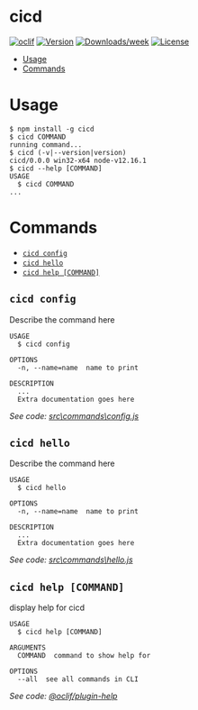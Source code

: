 cicd
====



[![oclif](https://img.shields.io/badge/cli-oclif-brightgreen.svg)](https://oclif.io)
[![Version](https://img.shields.io/npm/v/cicd.svg)](https://npmjs.org/package/cicd)
[![Downloads/week](https://img.shields.io/npm/dw/cicd.svg)](https://npmjs.org/package/cicd)
[![License](https://img.shields.io/npm/l/cicd.svg)](https://github.com/yanchen01/cicd_cli/blob/master/package.json)

<!-- toc -->
* [Usage](#usage)
* [Commands](#commands)
<!-- tocstop -->
# Usage
<!-- usage -->
```sh-session
$ npm install -g cicd
$ cicd COMMAND
running command...
$ cicd (-v|--version|version)
cicd/0.0.0 win32-x64 node-v12.16.1
$ cicd --help [COMMAND]
USAGE
  $ cicd COMMAND
...
```
<!-- usagestop -->
# Commands
<!-- commands -->
* [`cicd config`](#cicd-config)
* [`cicd hello`](#cicd-hello)
* [`cicd help [COMMAND]`](#cicd-help-command)

## `cicd config`

Describe the command here

```
USAGE
  $ cicd config

OPTIONS
  -n, --name=name  name to print

DESCRIPTION
  ...
  Extra documentation goes here
```

_See code: [src\commands\config.js](https://github.com/yanchen01/cicd_cli/blob/v0.0.0/src\commands\config.js)_

## `cicd hello`

Describe the command here

```
USAGE
  $ cicd hello

OPTIONS
  -n, --name=name  name to print

DESCRIPTION
  ...
  Extra documentation goes here
```

_See code: [src\commands\hello.js](https://github.com/yanchen01/cicd_cli/blob/v0.0.0/src\commands\hello.js)_

## `cicd help [COMMAND]`

display help for cicd

```
USAGE
  $ cicd help [COMMAND]

ARGUMENTS
  COMMAND  command to show help for

OPTIONS
  --all  see all commands in CLI
```

_See code: [@oclif/plugin-help](https://github.com/oclif/plugin-help/blob/v3.2.0/src\commands\help.ts)_
<!-- commandsstop -->
